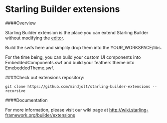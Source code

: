 # Starling Builder extensions

####Overview

Starling Builder extension is the place you can extend Starling Builder without modifying the [editor](https://github.com/mindjolt/starling-builder-editor).

Build the swfs here and simplily drop them into the YOUR_WORKSPACE/libs.

For the time being, you can build your custom UI components into EmbeddedComponents.swf and build your feathers theme into EmebeddedTheme.swf.

####Check out extensions repository:
```
git clone https://github.com/mindjolt/starling-builder-extensions --recursive
```

####Documentation

For more information, please visit our wiki page at http://wiki.starling-framework.org/builder/extensions

